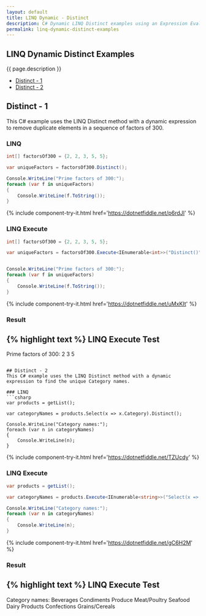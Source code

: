 ```yaml
---
layout: default
title: LINQ Dynamic - Distinct
description: C# Dynamic LINQ Distinct examples using an Expression Evaluator.
permalink: linq-dynamic-distinct-examples
---
```




## LINQ Dynamic Distinct Examples
{{ page.description }}

- [Distinct - 1](#distinct---1)
- [Distinct - 2](#distinct---2)

## Distinct - 1
This C# example uses the LINQ Distinct method with a dynamic expression to remove duplicate elements in a sequence of factors of 300.

### LINQ
```csharp
int[] factorsOf300 = {2, 2, 3, 5, 5};

var uniqueFactors = factorsOf300.Distinct();

Console.WriteLine("Prime factors of 300:");
foreach (var f in uniqueFactors)
{
	Console.WriteLine(f.ToString());
}
```
{% include  component-try-it.html href='https://dotnetfiddle.net/p6rdJI' %}

### LINQ Execute
```csharp
int[] factorsOf300 = {2, 2, 3, 5, 5};

var uniqueFactors = factorsOf300.Execute<IEnumerable<int>>("Distinct()");


Console.WriteLine("Prime factors of 300:");
foreach (var f in uniqueFactors)
{
	Console.WriteLine(f.ToString());
}
```
{% include  component-try-it.html href='https://dotnetfiddle.net/uMxKIt' %}

### Result
{% highlight text %}
LINQ Execute Test
------------------------------
Prime factors of 300:
2
3
5

```

## Distinct - 2
This C# example uses the LINQ Distinct method with a dynamic expression to find the unique Category names.

### LINQ
```csharp
var products = getList();

var categoryNames = products.Select(x => x.Category).Distinct();

Console.WriteLine("Category names:");
foreach (var n in categoryNames)
{
	Console.WriteLine(n);
}
```
{% include  component-try-it.html href='https://dotnetfiddle.net/TZUcdy' %}

### LINQ Execute
```csharp
var products = getList();

var categoryNames = products.Execute<IEnumerable<string>>("Select(x => x.Category).Distinct()");

Console.WriteLine("Category names:");
foreach (var n in categoryNames)
{
	Console.WriteLine(n);
}
```
{% include  component-try-it.html href='https://dotnetfiddle.net/gC6H2M' %}

### Result
{% highlight text %}
LINQ Execute Test
------------------------------
Category names:
Beverages
Condiments
Produce
Meat/Poultry
Seafood
Dairy Products
Confections
Grains/Cereals

```
